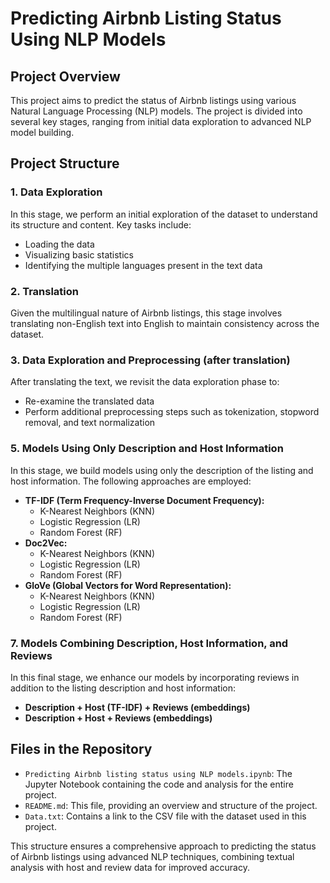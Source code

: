 # Predicting Airbnb Listing Status Using NLP Models

## Project Overview
This project aims to predict the status of Airbnb listings using various Natural Language Processing (NLP) models. The project is divided into several key stages, ranging from initial data exploration to advanced NLP model building.

## Project Structure

### 1. Data Exploration
In this stage, we perform an initial exploration of the dataset to understand its structure and content. Key tasks include:
- Loading the data
- Visualizing basic statistics
- Identifying the multiple languages present in the text data

### 2. Translation
Given the multilingual nature of Airbnb listings, this stage involves translating non-English text into English to maintain consistency across the dataset.

### 3. Data Exploration and Preprocessing (after translation)
After translating the text, we revisit the data exploration phase to:
- Re-examine the translated data
- Perform additional preprocessing steps such as tokenization, stopword removal, and text normalization

### 5. Models Using Only Description and Host Information
In this stage, we build models using only the description of the listing and host information. The following approaches are employed:
- **TF-IDF (Term Frequency-Inverse Document Frequency):**
  - K-Nearest Neighbors (KNN)
  - Logistic Regression (LR)
  - Random Forest (RF)
- **Doc2Vec:**
  - K-Nearest Neighbors (KNN)
  - Logistic Regression (LR)
  - Random Forest (RF)
- **GloVe (Global Vectors for Word Representation):**
  - K-Nearest Neighbors (KNN)
  - Logistic Regression (LR)
  - Random Forest (RF)

### 7. Models Combining Description, Host Information, and Reviews
In this final stage, we enhance our models by incorporating reviews in addition to the listing description and host information:
- **Description + Host (TF-IDF) + Reviews (embeddings)**
- **Description + Host + Reviews (embeddings)**

## Files in the Repository

- `Predicting Airbnb listing status using NLP models.ipynb`: The Jupyter Notebook containing the code and analysis for the entire project.
- `README.md`: This file, providing an overview and structure of the project.
- `Data.txt`: Contains a link to the CSV file with the dataset used in this project.

This structure ensures a comprehensive approach to predicting the status of Airbnb listings using advanced NLP techniques, combining textual analysis with host and review data for improved accuracy.
